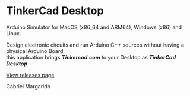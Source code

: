 # TinkerCad Desktop 
Arduino Simulator for MacOS (x86_64 and ARM64), Windows (x86) and Linux.  
  
  
Design electronic circuits and run Arduino C++ sources without having a physical Arduino Board,  
this application brings **_Tinkercad.com_** to your Desktop as _**TinkerCad Desktop**_

<a href="https://github.com/PolskiDev/tinkercad-desktop/releases/">View releases page</a>

  
Gabriel Margarido  
